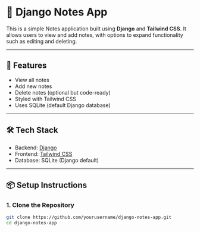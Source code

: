 # 📝 Django Notes App

This is a simple Notes application built using **Django** and **Tailwind CSS**. It allows users to view and add notes, with options to expand functionality such as editing and deleting.

---

## 🚀 Features

- View all notes
- Add new notes
- Delete notes (optional but code-ready)
- Styled with Tailwind CSS
- Uses SQLite (default Django database)

---

## 🛠️ Tech Stack

- Backend: [Django](https://www.djangoproject.com/)
- Frontend: [Tailwind CSS](https://tailwindcss.com/)
- Database: SQLite (Django default)

---

## 📦 Setup Instructions

### 1. Clone the Repository

```bash
git clone https://github.com/yourusername/django-notes-app.git
cd django-notes-app
